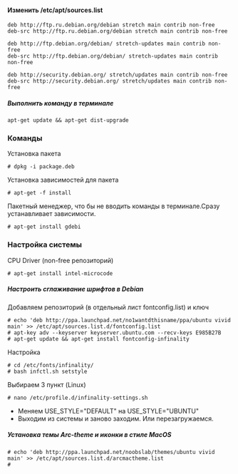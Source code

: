 #### Изменить /etc/apt/sources.list

```
deb http://ftp.ru.debian.org/debian stretch main contrib non-free
deb-src http://ftp.ru.debian.org/debian stretch main contrib non-free

deb http://ftp.debian.org/debian/ stretch-updates main contrib non-free
deb-src http://ftp.debian.org/debian/ stretch-updates main contrib non-free

deb http://security.debian.org/ stretch/updates main contrib non-free
deb-src http://security.debian.org/ stretch/updates main contrib non-free
```

##### Выполнить команду в терминале
```
apt-get update && apt-get dist-upgrade
```

### Команды

Установка пакета

```
# dpkg -i package.deb
```

Установка зависимостей для пакета

```
# apt-get -f install
```

Пакетный менеджер, что бы не вводить команды в терминале.Сразу устанавливает зависимости.

```
# apt-get install gdebi
```

### Настройка системы

CPU Driver (non-free репозиторий)

```
# apt-get install intel-microcode
```

##### Настроить сглаживание шрифтов в Debian

Добавляем репозиторий (в отдельный лист fontconfig.list) и ключ

```
# echo 'deb http://ppa.launchpad.net/no1wantdthisname/ppa/ubuntu vivid main' >> /etc/apt/sources.list.d/fontconfig.list
# apt-key adv --keyserver keyserver.ubuntu.com --recv-keys E985B27B
# apt-get update && apt-get install fontconfig-infinality
```
Настройка

```
# cd /etc/fonts/infinality/
# bash infctl.sh setstyle
```
Выбираем 3 пункт (Linux)

```
# nano /etc/profile.d/infinality-settings.sh
```
- Меняем USE_STYLE="DEFAULT" на USE_STYLE="UBUNTU"
- Выходим из системы и заново заходим. Или перезагружаемся.

##### Установка темы Arc-theme и иконки в стиле MacOS

```
# echo 'deb http://ppa.launchpad.net/noobslab/themes/ubuntu vivid main' >> /etc/apt/sources.list.d/arcmactheme.list
#
```

